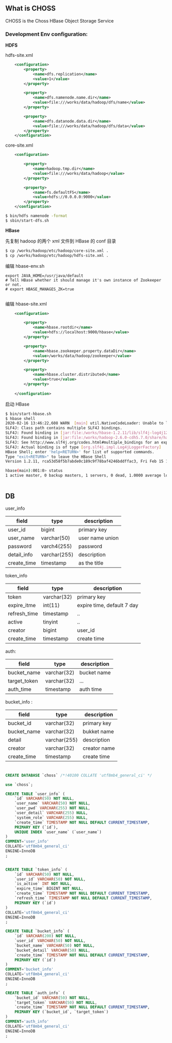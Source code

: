 
## What is CHOSS

CHOSS is the Choss HBase Object Storage Service



### Development Env configuration:

**HDFS**


hdfs-site.xml


```xml
    <configuration>
        <property>
            <name>dfs.replication</name>
            <value>1</value>
        </property>

        <property>
            <name>dfs.namenode.name.dir</name>
            <value>file:///works/data/hadoop/dfs/name</value>
        </property>

        <property>
            <name>dfs.datanode.data.dir</name>
            <value>file:///works/data/hadoop/dfs/data</value>
        </property>
    </configuration>
```

core-site.xml

```xml
    <configuration>

        <property>
            <name>hadoop.tmp.dir</name>
            <value>file:///works/data/hadoop</value>
        </property>

        <property>
            <name>fs.defaultFS</name>
            <value>hdfs://0.0.0.0:9000</value>
        </property>
    </configuration>
```


```bash
$ bin/hdfs namenode -format
$ sbin/start-dfs.sh 
```


**HBase**



先复制 hadoop 的两个 xml 文件到 HBase 的 conf 目录


```bash
$ cp /works/hadoop/etc/hadoop/core-site.xml .
$ cp /works/hadoop/etc/hadoop/hdfs-site.xml .
```

编辑 hbase-env.sh

```
export JAVA_HOME=/usr/java/default
# Tell HBase whether it should manage it's own instance of Zookeeper or not.
# export HBASE_MANAGES_ZK=true


```


编辑 hbase-site.xml 


```xml
    <configuration>

        <property>
            <name>hbase.rootdir</name>
            <value>hdfs://localhost:9000/hbase</value>
        </property>

        <property>
            <name>hbase.zookeeper.property.dataDir</name>
            <value>/works/data/hadoop/zookeeper</value>
        </property>

        <property>
            <name>hbase.cluster.distributed</name>
            <value>true</value>
        </property>
		
    </configuration>

```

启动 HBase

```bash
$ bin/start-hbase.sh
$ hbase shell
2020-02-16 13:46:22,608 WARN  [main] util.NativeCodeLoader: Unable to load native-hadoop library for your platform... using builtin-java classes where applicable
SLF4J: Class path contains multiple SLF4J bindings.
SLF4J: Found binding in [jar:file:/works/hbase-1.2.11/lib/slf4j-log4j12-1.7.5.jar!/org/slf4j/impl/StaticLoggerBinder.class]
SLF4J: Found binding in [jar:file:/works/hadoop-2.6.0-cdh5.7.0/share/hadoop/common/lib/slf4j-log4j12-1.7.5.jar!/org/slf4j/impl/StaticLoggerBinder.class]
SLF4J: See http://www.slf4j.org/codes.html#multiple_bindings for an explanation.
SLF4J: Actual binding is of type [org.slf4j.impl.Log4jLoggerFactory]
HBase Shell; enter 'help<RETURN>' for list of supported commands.
Type "exit<RETURN>" to leave the HBase Shell
Version 1.2.11, rca53d58f5b7abde0c189c9f78baf4246bddffac3, Fri Feb 15 18:12:16 CST 2019

hbase(main):001:0> status
1 active master, 0 backup masters, 1 servers, 0 dead, 1.0000 average load



```


## DB

user_info

| field | type | description |
| ---- | ---- | ---- |
| user_id | bigint| primary key |
| user_name | varchar(50) | user name union |
| password | varch4(255) | password  |
| detail_info | varchar(255) | description |
| create_time | timestamp | as the title |


token_info

| field | type | description |
| ---- | ---- | ---- |
| token | varchar(32) | primary key |
| expire_itme | int(11) | expire time, default 7 day |
| refresh_time | timestamp | .. |
| active | tinyint | .. |
| creator | bigint | user_id |
| create_time | timestamp | create time |

auth:

| field | type | description |
| ---- | ---- | ---- |
| bucket_name | varchar(32) | bucket name |
| target_token | varchar(32) | ... |
| auth_time | timestamp | auth time |


bucket_info :

| field | type | description |
| ---- | ---- | ---- |
| bucket_id | varchar(32) | primary key |
| bucket_name | varchar(32) | bukket name |
| detail | varchar(255) | description |
| creator | varchar(32) | creator name |
| create_time | timestamp | create time |

### 

```sql

CREATE DATABASE `choss` /*!40100 COLLATE 'utf8mb4_general_ci' */

use `choss`;

CREATE TABLE `user_info` (
	`id` VARCHAR(50) NOT NULL,
	`user_name` VARCHAR(50) NOT NULL,
	`user_pwd` VARCHAR(255) NOT NULL,
	`user_detail` VARCHAR(255) NULL,
    `system_role` VARCHAR(255) NULL,
	`create_time` TIMESTAMP NOT NULL DEFAULT CURRENT_TIMESTAMP,
	PRIMARY KEY (`id`),
	UNIQUE INDEX `user_name` (`user_name`)
)
COMMENT='user_info'
COLLATE='utf8mb4_general_ci'
ENGINE=InnoDB
;


CREATE TABLE `token_info` (
	`id` VARCHAR(50) NOT NULL,
	`user_id` VARCHAR(50) NOT NULL,
	`is_active` INT NOT NULL,
	`expire_time` BIGINT NOT NULL,
	`create_time` TIMESTAMP NOT NULL DEFAULT CURRENT_TIMESTAMP,
	`refresh_time` TIMESTAMP NOT NULL DEFAULT CURRENT_TIMESTAMP,
	PRIMARY KEY (`id`)
)
COLLATE='utf8mb4_general_ci'
ENGINE=InnoDB
;

CREATE TABLE `bucket_info` (
	`id` VARCHAR(200) NOT NULL,
	`user_id` VARCHAR(50) NOT NULL,
	`bucket_name` VARCHAR(50) NOT NULL,
	`bucket_detail` VARCHAR(50) NULL,
	`create_time` TIMESTAMP NOT NULL DEFAULT CURRENT_TIMESTAMP,
    PRIMARY KEY (`id`)
)
COMMENT='bucket_info'
COLLATE='utf8mb4_general_ci'
ENGINE=InnoDB
;

CREATE TABLE `auth_info` (
	`bucket_id` VARCHAR(50) NOT NULL,
	`target_token` VARCHAR(50) NOT NULL,
	`create_time` TIMESTAMP NOT NULL DEFAULT CURRENT_TIMESTAMP,
	PRIMARY KEY (`bucket_id`, `target_token`)
)
COMMENT='auth_info'
COLLATE='utf8mb4_general_ci'
ENGINE=InnoDB
;

```






